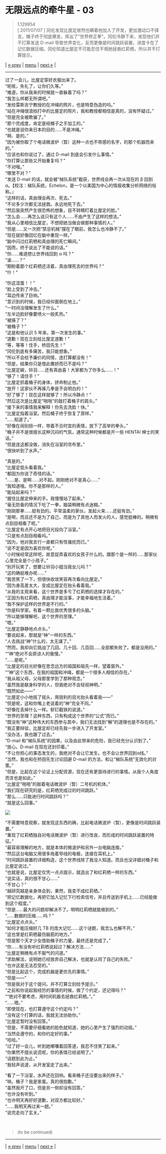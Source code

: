 # 无限远点的牵牛星 - 03
> 1.129954  
> [ 2011/07/07 ] 冈伦发现比屋定居然也瞒着他加入了开发，更加激动口不择言。桶子终于彻底爆发，挥出了“世界修正拳”。冈伦冷静下来，发现他们并不打算发送 D-mail 导致世界变化，反而更像是时间跳跃装置，进度卡在了记忆数据压缩。冈伦知道比屋定不可能忍住不用她拯救红莉栖，所以并不打算提示。  

| [←prev](./0154) | [menu](../) | [next→](./0156) |

---

过了一会儿，比屋定穿好衣服出来了。  
“呃咳，失礼了，让你们久等。”  
“难道，你从我来的时候就一直躲着了吗？”  
“我怎么样都无所谓吧。”  
“发给雷斯吉宁教授的在冲绳的照片，也是特意伪造的吗。”  
“站在冲绳很浪拍打中的比屋定的照片，我和教授都相信是真的，没有怀疑过。”  
“但是完全被欺骗了。”  
“那个完成度，肯定是经桶子之手加工的。”  
“也就是说你来日本的目的……不是冲绳。”  
“啊、是的。”  
“因为被你取了个电话微波炉（暂）这种一点也不带感的名字，的那个机器而来的。”  
“应该也和你说过了，通过 D-mail 到底会引发什么事情。”  
“你打算让那些又开始重复吗？”  
“不对哦。”  
“哪里不对？”  
“发送 D-mail 的话，就会被“梯队系统”截获，世界线会再一次从现在的 β 回到 α。【校注：梯队系统，Echelon，是一个以美国为中心的情报收集分析网络的俗称。』  
“这样的话，真由理会再次、死去。”  
“不论多少次都无法拯救。永远地死下去。”  
“然后我突然产生很恐怖的想象，目不转睛盯着比屋定的脸。”  
“怎么会……再怎么说只有这个人……不由产生了这样的想法。”  
“我从心里相信比屋定，不想把她当做会做那种事情的人。”  
“但是……又一次把“禁忌机械”摆在了眼前，我怎么也冷静不了。”  
“现在就好像回忆在脑中重现一样。”  
“脑中闪过红莉栖和真由理的死亡瞬间。”  
“因而，终于说出了不能说的话。”  
“你……难道想让世界线回到 α 吗？”  
“诶……？”  
“期盼着那个红莉栖还活着，真由理死去的世界吗？”  
“什！”  

“你这混蛋！！”  
“脸上受到了冲击。”  
“耳边传来了巨响。”  
“意识到的时候，我已经仰面倒在地上。”  
“一时间没理解发生了什么。”  
“左半边脸好像要喷火一般炙热。”  
“被揍了？”  
“被桶子？”  
“这是和他认识 5 年来，第一次发生的事。”  
“道歉！现在立刻给比屋定道歉！”  
“等，等等！住手，桥田先生！”  
“冈伦到底有多痛苦，我只能想象。”  
“所以不会给予廉价的同情，连打算都没有！”  
“但是，结果你只是借此撒娇而已不是吗？”  
“比屋定碳，铃羽……还有真由喜！大家都为了你多么……！”  
“够了！请住手！”  
“比屋定抓着桶子的身体，拼命制止他。”  
“放开！这家伙不再揍几拳是不会明白的！”  
“好了够了！现在这样就够了！所以冷静点！”  
“然后这次是比屋定“啪啪”的敲打着桶子的肩头。”  
“接下来的事情我来解释！你先去洗脸！快。”  
“比屋定指着浴室。然后桶子终于恢复了原样。”  
“……知道了。”  
“好像在闹别扭一样，带着不合时宜的表情，放下了高举的拳头。”  
“桶子并不是很擅长这种沉闷的气氛，通常这种时候都是开一些 HENTAI 绅士的笑话。”  
“但是连这都没做，消失在浴室的帘布里。”  
“很快听到了水声。”  

“真是的。”  
“比屋定低头看着我。”  
“都因为你说了奇怪的话。”  
“……是、是啊……对不起。刚刚绝对不是真心……”  
“我知道哦。你不是那样的人。”  
“能站起来吗？”  
“握住比屋定伸来的手。我慢慢站了起来。”  
“毫无防备的情况下吃了一拳，脑袋稍微有点迷糊。”  
“刚刚那拳……挺有劲的。平常温柔的家伙，发起火来……还挺有劲。”  
“是啊，而且还不是为了自己，而是为了其他人而发火的人，感觉挺棒的。稍微有点刮目相看了呢。”  
“比屋定有点开心地把目光投向了浴室。”  
“只是有点刮目相看吗。”  
“因为，他对我言行一直都只有性骚扰而已。”  
“说不定是因为喜欢你呢。”  
“小时候经常这样吧，故意捉弄喜欢的女孩子什么的。跟那个是一样的……那家伙心里完全是个小孩子。”  
“别开玩笑了，想要让铃羽小姐当我女儿吗？”  
“这的确挺难办呢……”  
“我苦笑了一下，但很快收敛笑容再次看向比屋定。”  
“因为身高差太大，变成比屋定在抬头看着我。”  
“从我的主观来看，这个世界是多亏了红莉栖的选择才存在的。”  
“正因为有红莉栖，真由理才能没事，才能幸福地生活着。”  
“我不保护这样的世界是不行的。”  
“你是科学家。有着一颗比我优秀很多的头脑。”  
“所以能够理解吧，这个世界的至理。”  
“嗯。”  
“比屋定静静地点点头。”  
“要说起来，那就是“神”一样的东西。”  
“人去挑战“神”什么的，太无谋了。”  
“然而，我却向它挑战了几回、几十回、几百回……全部都失败了。都是没用的。”  
““神”绝对不会原谅人的傲慢。”  
“……是呢。”  
“比屋定的目光好像在思念远方的祖国和祖先一样，望着窗外。”  
““神”这个东西，在我的祖国和冲绳，都是一个很多人相信的存在。”  
“我从祖父母，父母那里学到了那种观念。”  
“虽然我是献身科学的人，但我绝对不会轻视神明。”  
“既然如此——”  
“比屋定小小地摇了摇头，用锐利的目光抬头看着我——”  
“但是呢，这和你嘴上老说着的“神”完全不同。”  
“好像在丢掉什么一样。斩钉截铁的说道。”  
“世界的至理？这种东西，只有构成这个世界的“公式”而已。”  
“既没有“神”这种伟大的东西参与其中，我们无法找到“解”的道理也是不存在的。”  
“我正要辩驳，比屋定却已经先我一步进入了开发室。”  
“没办法，我也跟了过去。”  
“D-mail 和“梯队系统”的因果，以及由此带来的危险，我已经充分认识到了。”  
“放心。D-mail 在现在还封印着。”  
“不让你担心的事态发生的，我绝对不会让它发生。也不会让世界回到α线。”  
“当然，我也和在桥田先生讨论回避 D-mail 的方法，和让“梯队系统”无效化的对策。”  
“但是，比起在这个论证上分配资源，现在还有更亟待进行的事情。从我个人角度而言也是如此。”  
“比屋定“啪啪”的敲着电话微波炉（暂）二号机的机体。”  
“我们现在研究的是，红莉栖完成过的时间跳跃。”  
“那么……只能进行时间跳跃吗？”  
“就是这么回事。”  

![](../static/image/0138-1.png)

“不需要特意观察，就发现这东西的确，比起电话微波炉（暂），更像是时间跳跃装置。”  
“重现了红莉栖独自对电话微波炉（暂）进行改良，而形成的时间跳跃装置的特征。”  
“最容易理解的地方，就是本体的微波炉和另外一台电脑连接。”  
“然后这台电脑又用很多拖着导线的电极，连接在耳机上。”  
“时间跳跃装置的详细构造，这个世界线除了我没人知道。而且也没详细对桶子和比屋定说过。”  
“也就是说，比屋定仅凭一点点提示，就造出了和红莉栖一样的东西。”  
“说实话，真的很不甘心……”  
“不甘心？”  
“越研究越是亲身体会到，果然，我变不成红莉栖。”  
“把记忆数据化，再把它加入记忆下行检索信号，并且传送到手机上……已经能做到这个程度。”  
“但是……最大的问题却解决不了。明明红莉栖就能做到的。”  
“……数据的压缩……吗？”  
“比屋定点点头。”  
“如何才能压缩好几 TB 的庞大记忆……这个谜题，我怎么也解不开。”  
“这也曾是红莉栖最伤脑筋的地方。”  
“但是那个天才少女借助桶子的力量，最终还是完成了。”  
“你……有没有听红莉栖说起过？解决方法……”  
“比屋定稍微有点不服气的问道。”  
“求助解法，说明她已经放弃自己解决，也就是认同了自己的失败。”  
“也许这是无法忍受的。”  
“但是比起这个，完成机器是更优先的事情。”  
“但是——”  
“但是我对于这个提问，并不打算立刻给予提示。”  
“之前和你说起我经历的事情的时候，做了个约定，还记得吗？”  
““绝对不要考虑，用时间机器去拯救红莉栖。”。”  
“……嗯。”  
“即使现在，也打算遵守这个约定吗？”  
“没有这个打算的话，我就无法协助你。”  
“比屋定暂时没有回答。”  
“但是，不需要仔细看她的脸色就知道，她的心里产生了强烈的动摇。”  
“当然会遵守的，和你约定好的事。”  
“哈哈。”  
“过了好一会儿，听到她嘟囔着回答道，我忍不住笑了起来。”  
“你果然不擅长说谎呢，你的表情已经说明了。”  
“话题到此为止。”  
“我轻声说道，从开发室走了出来。”  

“看了一下浴室，水声还在回响。看来桶子还没要出来的样子。”  
“呐，桶子？我是笨蛋。真的很抱歉。”  
“虽然我开了口，但是另一侧却没有回答。”  
“也许没有听到。”  
“也许明天再好好道歉，对双方都比较好。”  
“……我明天再过来一趟。”  
“说完走向了玄关。”  


<br/>

> (to be continued)

---

| [←prev](./0154) | [menu](../) | [next→](./0156) |
